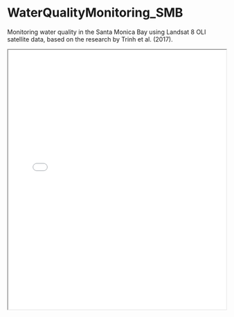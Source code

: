 # WaterQualityMonitoring_SMB
Monitoring water quality in the Santa Monica Bay using Landsat 8 OLI satellite data, based on the research by Trinh et al. (2017).

<iframe src="![https://github.com/romero61/WaterQualityMonitoring_SMB/blob/main/02-data-loading/SMB-ee-stats.html](https://github.com/romero61/WaterQualityMonitoring_SMB/blob/0a627febca0f8263c1f74c12b078fd6bf1430e85/02-data-loading/SMB-ee-stats.html)https://github.com/romero61/WaterQualityMonitoring_SMB/blob/0a627febca0f8263c1f74c12b078fd6bf1430e85/02-data-loading/SMB-ee-stats.html" width="100%" height="600"></iframe>
